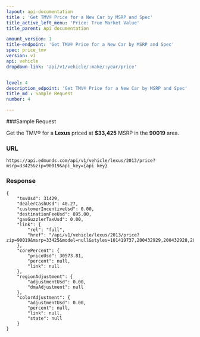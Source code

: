 ```yaml
---
layout: api-documentation
title : 'Get TMV® Price for a New Car by MSRP and Spec'
title_active_left_menu: 'Price: True Market Value'
title_parent: Api documentation

amount_version: 1
title-endpoint: 'Get TMV® Price for a New Car by MSRP and Spec'
spec: price_tmv
version: v1
api: vehicle
dropdown-link: 'api/v1/vehicle/:make/:year/price'


level: 4
description_edpoint: 'Get TMV® Price for a New Car by MSRP and Spec'
title_md : Sample Request
number: 4

---
```


###Sample Request

Get the TMV® for a **Lexus** priced at **$33,425** MSRP in the **90019** area.

### URL

	https://api.edmunds.com/api/v1/vehicle/lexus/2013/price?msrp=33425&zip=90019&api_key={api key}

### Response

	{
	    "tmvUsd": 31429,
	    "dealerCashUsd": 40.27,
	    "customerIncentiveUsd": 0.00,
	    "destinationFeeUsd": 895.00,
	    "gasGuzzlerTaxUsd": 0.00,
	    "link": {
	        "rel": "full",
	        "href": "/api/v1/vehicle/lexus/2013/price?zip=90019&msrp=33425&model=null&styles=101419737,200432929,200432928,200419839,200419838,200432926,200432927,101426942,200441510,200439741,200431708,200439742,200439740,101398299,200419751,200419752,200421776,200441460,101426944,101420861,101398300,200437667,200442774,200442807,200424195,200424196"
	    },
	    "corePercent": {
	        "priceUsd": 30573.81,
	        "percent": null,
	        "link": null
	    },
	    "regionAdjustment": {
	        "adjustmentUsd": 0.00,
	        "dmaAdjustment": null
	    },
	    "colorAdjustment": {
	        "adjustmentUsd": 0.00,
	        "percent": null,
	        "link": null,
	        "state": null
	    }
	}